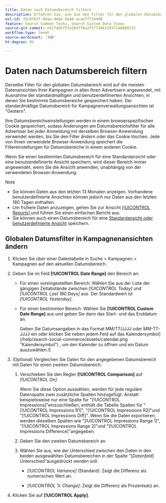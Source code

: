 ```yaml
---
title: Daten nach Datumsbereich filtern
description: Erfahren Sie, wie Sie den Filter für den globalen Datumsbereich verwenden.
exl-id: 35c0f63f-84ae-4e8e-8a48-acae7ff24498
feature: Search Common Tasks, Search Custom Data Views
source-git-commit: e517dd5f5fa283ff8a2f57728612937148889732
workflow-type: tm+mt
source-wordcount: '396'
ht-degree: 0%

---
```


# Daten nach Datumsbereich filtern

Derselbe Filter für den globalen Datumsbereich wird auf die meisten Datenansichten Ihrer Kampagnen in allen Ihren Advertisern angewendet, mit Ausnahme der standardmäßigen und benutzerdefinierten Ansichten, in denen Sie bestimmte Datumsbereiche gespeichert haben. Der standardmäßige Datumsbereich für Kampagnenverwaltungsansichten ist &quot;Gestern&quot;.

Ihre Datumsbereichseinstellungen werden in einem browserspezifischen Cookie gespeichert, sodass Änderungen am Datumsbereichsfilter für alle Advertiser bei jeder Anmeldung mit derselben Browser-Anwendung verwendet werden, bis Sie den Filter ändern oder das Cookie löschen. Jede von Ihnen verwendete Browser-Anwendung speichert die Filtereinstellungen für Datumsbereiche in einem anderen Cookie.

Wenn Sie einen bestimmten Datumsbereich für eine Standardansicht oder eine benutzerdefinierte Ansicht speichern, wird dieser Bereich immer angewendet, wenn Sie die Ansicht anwenden, unabhängig von der verwendeten Browser-Anwendung.

>[!NOTE]
>
>* Sie können Daten aus den letzten 13 Monaten anzeigen. Vorhandene benutzerdefinierte Ansichten können jedoch nur Daten aus den letzten 180 Tagen enthalten.
>* Um frühere Daten anzuzeigen, gehen Sie zur Ansicht [[!UICONTROL Reports] ](/help/search-social-commerce/reports/management/basic-advanced/basic-advanced-report-about.md) und führen Sie einen einfachen Bericht aus.
>* Sie können auch einen Datumsbereich für eine [Standardansicht oder benutzerdefinierte Ansicht](/help/search-social-commerce/common-tasks/data-views/custom-default-views-manage.md) speichern.

## Globalen Datumsfilter in Kampagnenansichten ändern

1. Klicken Sie über einer Datentabelle in Suche \> Kampagnen \> Kampagnen auf den aktuellen Datumsbereich.

1. Geben Sie im Feld **[!UICONTROL Date Range]** den Bereich an:

   * Für einen voreingestellten Bereich: Wählen Sie aus der Liste der gängigen Zeitabstände zwischen *[!UICONTROL Today]* und *[!UICONTROL Last 180 Days]* aus. Der Standardwert ist *[!UICONTROL Yesterday]*.

   * Für einen bestimmten Bereich: Wählen Sie **[!UICONTROL Custom Date Range]** aus und geben Sie dann das Start- und das Enddatum an.

     Geben Sie Datumsangaben in das Format MM/TT/JJJJ oder MM-TT-JJJJ ein oder klicken Sie neben jedem Feld auf das Kalendersymbol](/help/search-social-commerce/assets/calendar.png "Kalendersymbol") , um den Kalender zu öffnen und ein Datum auszuwählen.![

1. (Optional) Vergleichen Sie Daten für den angegebenen Datumsbereich mit Daten für einen zweiten Datumsbereich:

   1. Verschieben Sie den Regler **[!UICONTROL Comparison]** auf *[!UICONTROL On]*.

      Wenn Sie diese Option auswählen, werden für jede reguläre Datenspalte zwei zusätzliche Spalten hinzugefügt. Anstatt beispielsweise nur eine Spalte für &quot;[!UICONTROL Impressions]&quot;einzuschließen, enthält die Tabelle Spalten für &quot;[!UICONTROL Impressions R1]&quot;, &quot;[!UICONTROL Impressions R2]&quot;und &quot;[!UICONTROL Impressions Diff]&quot;.  Wenn Sie die Daten exportieren, werden dieselben Spalten wie &quot;[!UICONTROL Impressions Range 1]&quot;, &quot;[!UICONTROL Impressions Range 2]&quot;und &quot;[!UICONTROL Impressions Difference]&quot;angegeben.

   1. Geben Sie den zweiten Datumsbereich an.

   1. Wählen Sie aus, wie der Unterschied zwischen den Daten in den beiden ausgewählten Datumsbereichen in der Spalte &quot;\[_Datenfeld_\] Unterschied&quot;ausgedrückt werden soll:

      * *[!UICONTROL Variance]* (Standard): Zeigt die Differenz als numerischen Wert an.

      * *[!UICONTROL % Change]:* Zeigt die Differenz als Prozentsatz an.

1. Klicken Sie auf **[!UICONTROL Apply]**.
